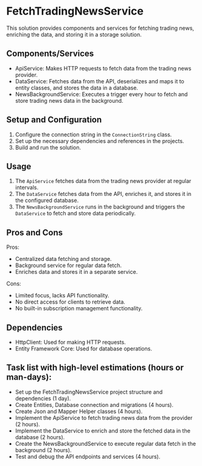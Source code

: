# FetchTradingNewsService

This solution provides components and services for fetching trading news, enriching the data, and storing it in a storage solution.

## Components/Services

- ApiService: Makes HTTP requests to fetch data from the trading news provider.
- DataService: Fetches data from the API, deserializes and maps it to entity classes, and stores the data in a database.
- NewsBackgroundService: Executes a trigger every hour to fetch and store trading news data in the background.

## Setup and Configuration

1. Configure the connection string in the `ConnectionString` class.
2. Set up the necessary dependencies and references in the projects.
3. Build and run the solution.

## Usage

1. The `ApiService` fetches data from the trading news provider at regular intervals.
2. The `DataService` fetches data from the API, enriches it, and stores it in the configured database.
3. The `NewsBackgroundService` runs in the background and triggers the `DataService` to fetch and store data periodically.

## Pros and Cons

Pros:

- Centralized data fetching and storage.
- Background service for regular data fetch.
- Enriches data and stores it in a separate service.

Cons:

- Limited focus, lacks API functionality.
- No direct access for clients to retrieve data.
- No built-in subscription management functionality.

## Dependencies

- HttpClient: Used for making HTTP requests.
- Entity Framework Core: Used for database operations.

## Task list with high-level estimations (hours or man-days):

- Set up the FetchTradingNewsService project structure and dependencies (1 day).
- Create Entities, Database connection and migrations (4 hours).
- Create Json and Mapper Helper classes (4 hours).
- Implement the ApiService to fetch trading news data from the provider (2 hours).
- Implement the DataService to enrich and store the fetched data in the database (2 hours).
- Create the NewsBackgroundService to execute regular data fetch in the background (2 hours).
- Test and debug the API endpoints and services (4 hours).



